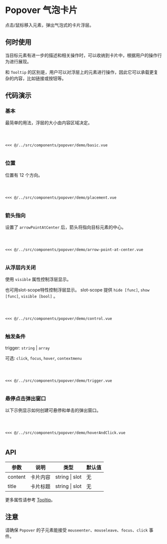 # Popover 气泡卡片
点击/鼠标移入元素，弹出气泡式的卡片浮层。

## 何时使用
当目标元素有进一步的描述和相关操作时，可以收纳到卡片中，根据用户的操作行为进行展现。

和 `Tooltip` 的区别是，用户可以对浮层上的元素进行操作，因此它可以承载更复杂的内容，比如链接或按钮等。

## 代码演示

### 基本
最简单的用法，浮层的大小由内容区域决定。

<Code>
<Basic></Basic>
<Wrapper slot="code">
<<< @/../src/components/popover/demo/basic.vue
</Wrapper>
</Code>

### 位置
位置有 12 个方向。

<Code>
<Placement></Placement>
<Wrapper slot="code">
<<< @/../src/components/popover/demo/placement.vue
</Wrapper>
</Code>


### 箭头指向
设置了 `arrowPointAtCenter` 后，箭头将指向目标元素的中心。

<Code>
<ArrowCenter></ArrowCenter>
<Wrapper slot="code">
<<< @/../src/components/popover/demo/arrow-point-at-center.vue
</Wrapper>
</Code>

### 从浮层内关闭
使用 `visible` 属性控制浮层显示。

也可用slot-scope特性控制浮层显示。 slot-scope 提供 `hide [func]`, `show [func]`, `visible [bool]` 。

<Code>
<Control></Control>
<Wrapper slot="code">
<<< @/../src/components/popover/demo/control.vue
</Wrapper>
</Code>

### 触发条件
trigger: `string` | `array` 

可选: `click`, `focus`, `hover`, `contextmenu`

<Code>
<Trigger></Trigger>
<Wrapper slot="code">
<<< @/../src/components/popover/demo/trigger.vue
</Wrapper>
</Code>

### 悬停点击弹出窗口
以下示例显示如何创建可悬停和单击的弹出窗口。

<Code>
<HoverAndClick></HoverAndClick>
<Wrapper slot="code">
<<< @/../src/components/popover/demo/hoverAndClick.vue
</Wrapper>
</Code>

## API

| 参数 | 说明 | 类型 | 默认值 |
| --- | --- | --- | --- |
| content | 卡片内容 | string \| slot | 无 |
| title | 卡片标题 | string \| slot | 无 |

更多属性请参考 [Tooltip](./tooltip.html#API)。

## 注意

请确保 `Popover` 的子元素能接受 `mouseenter`、`mouseleave`、`focus`、`click` 事件。

<script>
import Basic from '~comps/popover/demo/basic';
import Placement from '~comps/popover/demo/placement';
import ArrowCenter from '~comps/popover/demo/arrow-point-at-center';
import Control from '~comps/popover/demo/control';
import Trigger from '~comps/popover/demo/trigger';
import HoverAndClick from '~comps/popover/demo/hoverAndClick';
export default {
    components: {
        Basic,
        Placement,
        ArrowCenter,
        Control,
        Trigger,
        HoverAndClick,
    }
}
</script>
